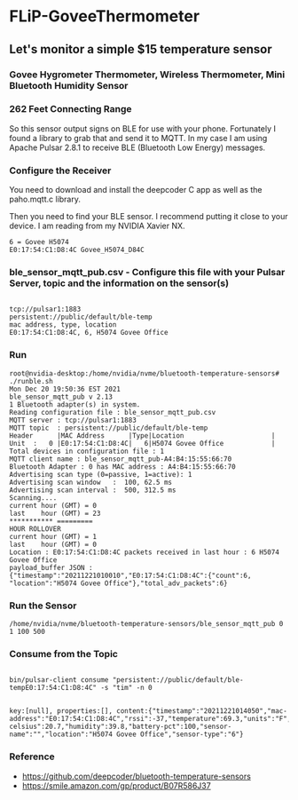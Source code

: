 # FLiP-GoveeThermometer

## Let's monitor a simple $15 temperature sensor 

### Govee Hygrometer Thermometer, Wireless Thermometer, Mini Bluetooth Humidity Sensor
### 262 Feet Connecting Range

So this sensor output signs on BLE for use with your phone.   Fortunately I found a library to grab that and send it to MQTT.
In my case I am using Apache Pulsar 2.8.1 to receive BLE (Bluetooth Low Energy) messages.

### Configure the Receiver

You need to download and install the deepcoder C app as well as the paho.mqtt.c library.

Then you need to find your BLE sensor.  I recommend putting it close to your device.   I am reading from my NVIDIA Xavier NX.

````
6 = Govee H5074
E0:17:54:C1:D8:4C Govee_H5074_D84C
````


### ble_sensor_mqtt_pub.csv - Configure this file with your Pulsar Server, topic and the information on the sensor(s)

```

tcp://pulsar1:1883
persistent://public/default/ble-temp
mac address, type, location
E0:17:54:C1:D8:4C, 6, H5074 Govee Office

```

### Run

````
root@nvidia-desktop:/home/nvidia/nvme/bluetooth-temperature-sensors# ./runble.sh 
Mon Dec 20 19:50:36 EST 2021
ble_sensor_mqtt_pub v 2.13
1 Bluetooth adapter(s) in system.
Reading configuration file : ble_sensor_mqtt_pub.csv
MQTT server : tcp://pulsar1:1883
MQTT topic  : persistent://public/default/ble-temp
Header      |MAC Address      |Type|Location                      |
Unit  :   0 |E0:17:54:C1:D8:4C|   6|H5074 Govee Office            |
Total devices in configuration file : 1
MQTT client name : ble_sensor_mqtt_pub-A4:B4:15:55:66:70
Bluetooth Adapter : 0 has MAC address : A4:B4:15:55:66:70
Advertising scan type (0=passive, 1=active): 1
Advertising scan window   :  100, 62.5 ms
Advertising scan interval :  500, 312.5 ms
Scanning....
current hour (GMT) = 0
last    hour (GMT) = 23
*********** =========
HOUR ROLLOVER
current hour (GMT) = 1
last    hour (GMT) = 0
Location : E0:17:54:C1:D8:4C packets received in last hour : 6 H5074 Govee Office
payload_buffer JSON : {"timestamp":"20211221010010","E0:17:54:C1:D8:4C":{"count":6, "location":"H5074 Govee Office"},"total_adv_packets":6}

````

### Run the Sensor

````
/home/nvidia/nvme/bluetooth-temperature-sensors/ble_sensor_mqtt_pub 0 1 100 500
````

### Consume from the Topic

````

bin/pulsar-client consume "persistent://public/default/ble-tempE0:17:54:C1:D8:4C" -s "tim" -n 0


key:[null], properties:[], content:{"timestamp":"20211221014050","mac-address":"E0:17:54:C1:D8:4C","rssi":-37,"temperature":69.3,"units":"F","temperature-celsius":20.7,"humidity":39.8,"battery-pct":100,"sensor-name":"","location":"H5074 Govee Office","sensor-type":"6"}

````

### Reference

* https://github.com/deepcoder/bluetooth-temperature-sensors
* https://smile.amazon.com/gp/product/B07R586J37
